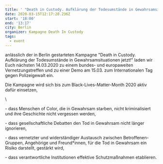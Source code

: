 ```yaml
---
title: ' "Death in Custody. Aufklärung der Todesumstände in Gewahrsamsituationen jetzt!" Bundesweite Demonstration '
date: 2020-03-15T12:17:28.236Z
start: '18:00'
end: '13:17'
city: Berlin
organizer: Kampagne Death In Custody
tags:
  - event
---
```

anlässlich der in Berlin gestarteten Kampagne "Death in Custody. Aufklärung der Todesumstände in Gewahrsamsituationen jetzt!" laden wir Euch nächsten 14.03.2020 zu einem bundes- und europaweiten Vernetzungstreffen und zu einer Demo am 15.03. zum Internationalen Tag gegen Polizeigewalt ein.



Die Kampagne wird sich bis zum Black-Lives-Matter-Month 2020 aktiv dafür einsetzen,



\    

\- dass Menschen of Color, die in Gewahrsam starben, nicht kriminalisiert und ihre Geschichte nicht vergessen werden,

\- dass gesellschaftliche Debatten den Tod in Gewahrsam nicht länger ignorieren,

\- dass vernetzter und widerständiger Austausch zwischen Betroffenen-Gruppen, Angehörige und Freund*innen, für die Tod in Gewahrsam ein Risiko darstellt, gestärkt wird,

\- dass verantwortliche Institutionen effektive Schutzmaßnahmen etablieren.
